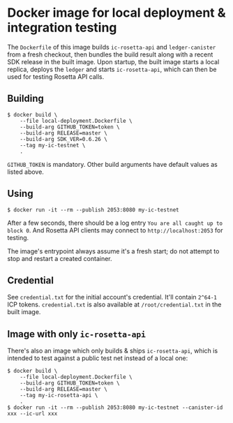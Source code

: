 # Docker image for local deployment & integration testing

The `Dockerfile` of this image builds `ic-rosetta-api` and `ledger-canister`
from a fresh checkout, then bundles the build result along with a recent SDK
release in the built image. Upon startup, the built image starts a local
replica, deploys the `ledger` and starts `ic-rosetta-api`, which can then be
used for testing Rosetta API calls.

## Building

```shell
$ docker build \
    --file local-deployment.Dockerfile \
    --build-arg GITHUB_TOKEN=token \
    --build-arg RELEASE=master \
    --build-arg SDK_VER=0.6.26 \
    --tag my-ic-testnet \
    .
```

`GITHUB_TOKEN` is mandatory. Other build arguments have default values as listed
above.

## Using

```shell
$ docker run -it --rm --publish 2053:8080 my-ic-testnet
```

After a few seconds, there should be a log entry `You are all caught up to block
0`. And Rosetta API clients may connect to `http://localhost:2053` for testing.

The image's entrypoint always assume it's a fresh start; do not attempt to stop
and restart a created container.

## Credential

See `credential.txt` for the initial account's credential. It'll contain
`2^64-1` ICP tokens. `credential.txt` is also available at
`/root/credential.txt` in the built image.

## Image with only `ic-rosetta-api`

There's also an image which only builds & ships `ic-rosetta-api`, which is
intended to test against a public test net instead of a local one:

```shell
$ docker build \
    --file local-deployment.Dockerfile \
    --build-arg GITHUB_TOKEN=token \
    --build-arg RELEASE=master \
    --tag my-ic-rosetta-api \
    .
$ docker run -it --rm --publish 2053:8080 my-ic-testnet --canister-id xxx --ic-url xxx
```
